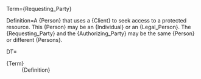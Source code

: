 Term={Requesting_Party}

Definition=A {Person} that uses a {Client} to seek access to a protected resource. This {Person} may be an {Individual} or an {Legal_Person}. The {Requesting_Party} and the {Authorizing_Party} may be the same {Person} or different {Persons}. 

DT=<dt>{Term}</dt><dd>{Definition}</dd>
